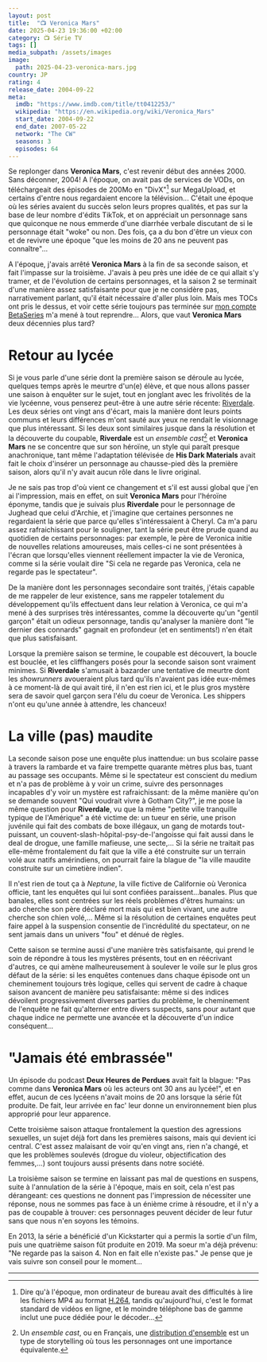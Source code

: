 ```yaml
---
layout: post
title:  "📺 Veronica Mars"
date: 2025-04-23 19:36:00 +02:00
category: 📺 Série TV
tags: []
media_subpath: /assets/images
image:
  path: 2025-04-23-veronica-mars.jpg
country: JP
rating: 4
release_date: 2004-09-22
meta:
  imdb: "https://www.imdb.com/title/tt0412253/"
  wikipedia: "https://en.wikipedia.org/wiki/Veronica_Mars"
  start_date: 2004-09-22
  end_date: 2007-05-22
  network: "The CW"
  seasons: 3
  episodes: 64
---
```


Se replonger dans **Veronica Mars**, c'est revenir début des années 2000. Sans déconner, 2004! A l'époque, on avait pas de services de VODs, on téléchargeait des épisodes de 200Mo en "DivX"[^1] sur MegaUpload, et certains d'entre nous regardaient encore la télévision... C'était une époque où les séries avaient du succès selon leurs propres qualités, et pas sur la base de leur nombre d'édits TikTok, et on appréciait un personnage sans que quiconque ne nous emmerde d'une diarrhée verbale discutant de si le personnage était "woke" ou non. Des fois, ça a du bon d'être un vieux con et de revivre une époque "que les moins de 20 ans ne peuvent pas connaître"...

A l'époque, j'avais arrêté **Veronica Mars** à la fin de sa seconde saison, et fait l'impasse sur la troisième. J'avais à peu près une idée de ce qui allait s'y tramer, et de l'évolution de certains personnages, et la saison 2 se terminait d'une manière assez satisfaisante pour que je ne considère pas, narrativement parlant, qu'il était nécessaire d'aller plus loin. Mais mes TOCs ont pris le dessus, et voir cette série toujours pas terminée sur [mon compte BetaSeries](https://www.betaseries.com/fr/membre/joshleaves) m'a mené à tout reprendre... Alors, que vaut **Veronica Mars** deux décennies plus tard?

# Retour au lycée

Si je vous parle d'une série dont la première saison se déroule au lycée, quelques temps après le meurtre d'un(e) élève, et que nous allons passer une saison à enquêter sur le sujet, tout en jonglant avec les frivolités de la vie lycéenne, vous penserez peut-être à une autre série récente: [<i class="fab fa-youtube"></i> Riverdale](https://fr.wikipedia.org/wiki/Riverdale_(s%C3%A9rie_t%C3%A9l%C3%A9vis%C3%A9e)). Les deux séries ont vingt ans d'écart, mais la manière dont leurs points communs et leurs différences m'ont sauté aux yeux ne rendait le visionnage que plus intéressant. Si les deux sont similaires jusque dans la résolution et la découverte du coupable, **Riverdale** est un *ensemble cast*[^2] et **Veronica Mars** ne se concentre que sur son héroïne, un style qui paraît presque anachronique, tant même l'adaptation télévisée de **His Dark Materials** avait fait le choix d'insérer un personnage au chausse-pied dès la première saison, alors qu'il n'y avait aucun rôle dans le livre original.

Je ne sais pas trop d'où vient ce changement et s'il est aussi global que j'en ai l'impression, mais en effet, on suit **Veronica Mars** pour l'héroïne éponyme, tandis que je suivais plus **Riverdale** pour le personnage de Jughead que celui d'Archie, et j'imagine que certaines personnes ne regardaient la série que parce qu'elles s'intéressaient à Cheryl. Ca m'a paru assez rafraichissant pour le souligner, tant la série peut être prude quand au quotidien de certains personnages: par exemple, le père de Veronica initie de nouvelles relations amoureuses, mais celles-ci ne sont présentées à l'écran que lorsqu'elles viennent réellement impacter la vie de Veronica, comme si la série voulait dire "Si cela ne regarde pas Veronica, cela ne regarde pas le spectateur".

De la manière dont les personnages secondaire sont traités, j'étais capable de me rappeler de leur existence, sans me rappeler totalement du développement qu'ils effectuent dans leur relation à Veronica, ce qui m'a mené à des surprises très intéressantes, comme la découverte qu'un "gentil garçon" était un odieux personnage, tandis qu'analyser la manière dont "le dernier des connards" gagnait en profondeur (et en sentiments!) n'en était que plus satisfaisant.

Lorsque la première saison se termine, le coupable est découvert, la boucle est bouclée, et les cliffhangers posés pour la seconde saison sont vraiment minimes. Si **Riverdale** s'amusait à bazarder une tentative de meurtre dont les *showrunners* avoueraient plus tard qu'ils n'avaient pas idée eux-mêmes à ce moment-là de qui avait tiré, il n'en est rien ici, et le plus gros mystère sera de savoir quel garçon sera l'élu du coeur de Veronica. Les shippers n'ont eu qu'une année à attendre, les chanceux!

# La ville (pas) maudite

La seconde saison pose une enquête plus inattendue: un bus scolaire passe à travers la rambarde et va faire trempette quarante mètres plus bas, tuant au passage ses occupants. Même si le spectateur est conscient du medium et n'a pas de problème à y voir un crime, suivre des personnages incapables d'y voir un mystère est rafraichissant: de la même manière qu'on se demande souvent "Qui voudrait vivre à Gotham City?", je me pose la même question pour **Riverdale**, vu que la même "petite ville tranquille typique de l'Amérique" a été victime de: un tueur en série, une prison juvénile qui fait des combats de boxe illégaux, un gang de motards tout-puissant, un couvent-slash-hôpital-psy-de-l'angoisse qui fait aussi dans le deal de drogue, une famille mafieuse, une secte,... Si la série ne traitait pas elle-même frontalement du fait que la ville a été construite sur un terrain volé aux natifs amérindiens, on pourrait faire la blague de "la ville maudite construite sur un cimetière indien".

Il n'est rien de tout ça à *Neptune*, la ville fictive de Californie où Veronica officie, tant les enquêtes qui lui sont confiées paraissent...banales. Plus que banales, elles sont centrées sur les réels problèmes d'êtres humains: un ado cherche son père déclaré mort mais qui est bien vivant, une autre cherche son chien volé,... Même si la résolution de certaines enquêtes peut faire appel à la suspension consentie de l'incrédulité du spectateur, on ne sent jamais dans un univers "fou" et dénué de règles.

Cette saison se termine aussi d'une manière très satisfaisante, qui prend le soin de répondre à tous les mystères présents, tout en en réécrivant d'autres, ce qui amène malheureusement à soulever le voile sur le plus gros défaut de la série: si les enquêtes contenues dans chaque épisode ont un cheminement toujours très logique, celles qui servent de cadre à chaque saison avancent de manière peu satisfaisante: même si des indices dévoilent progressivement diverses parties du problème, le cheminement de l'enquête ne fait qu'alterner entre divers suspects, sans pour autant que chaque indice ne permette une avancée et la découverte d'un indice conséquent...


# "Jamais été embrassée"

Un épisode du podcast **Deux Heures de Perdues** avait fait la blague: "Pas comme dans **Veronica Mars** où les acteurs ont 30 ans au lycée!", et en effet, aucun de ces lycéens n'avait moins de 20 ans lorsque la série fût produite. De fait, leur arrivée en fac' leur donne un environnement bien plus approprié pour leur apparence.

Cette troisième saison attaque frontalement la question des agressions sexuelles, un sujet déjà fort dans les premières saisons, mais qui devient ici central. C'est assez malaisant de voir qu'en vingt ans, rien n'a changé, et que les problèmes soulevés (drogue du violeur, objectification des femmes,...) sont toujours aussi présents dans notre société.

La troisième saison se termine en laissant pas mal de questions en suspens, suite à l'annulation de la série à l'époque, mais en soit, cela n'est pas dérangeant: ces questions ne donnent pas l'impression de nécessiter une réponse, nous ne sommes pas face à un énième crime à résoudre, et il n'y a pas de coupable à trouver: ces personnages peuvent décider de leur futur sans que nous n'en soyons les témoins.

En 2013, la série a bénéficié d'un Kickstarter qui a permis la sortie d'un film, puis une quatrième saison fût produite en 2019. Ma soeur m'a déjà prévenu: "Ne regarde pas la saison 4. Non en fait elle n'existe pas." Je pense que je vais suivre son conseil pour le moment...

* * *
[^1]: Dire qu'à l'époque, mon ordinateur de bureau avait des difficultés à lire les fichiers MP4 au format [<i class="fab fa-youtube"></i> H.264](https://fr.wikipedia.org/wiki/H.264), tandis qu'aujourd'hui, c'est le format standard de vidéos en ligne, et le moindre téléphone bas de gamme inclut une puce dédiée pour le décoder...
[^2]: Un *ensemble cast*, ou en Français, une [<i class="fab fa-youtube"></i> distribution d'ensemble](https://fr.wikipedia.org/wiki/Distribution_d%27ensemble) est un type de storytelling où tous les personnages ont une importance équivalente.
